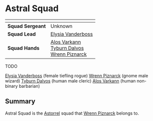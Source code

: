 # Astral Squad

| []() | |
| --- | --- |
| **Squad Sergeant** | Unknown |
| **Squad Lead** | [Elysia Vanderboss](../../../../../people/elysia-vanderboss.md) |
| **Squad Hands** | [Alos Varkann](../../../../../people/alos-varkann.md)<br />[Tyburn Dalvos](../../../../../people/tyburn-dalvos.md)<br />[Wrenn Piznarck](../../../../../people/wrenn-piznarck.md) |

TODO

[Elysia Vanderboss](../../../../../people/elysia-vanderboss.md) (female tiefling rogue)
[Wrenn Piznarck](../../../../../people/wrenn-piznarck.md) (gnome male wizard)
[Tyburn Dalvos](../../../../../people/tyburn-dalvos.md) (human male cleric)
[Alos Varkann](../../../../../people/alos-varkann.md) (human non-binary barbarian)

## Summary

Astral Squad is the [Astorrel](../astorrel.md) squad that [Wrenn Piznarck](../../../../../people/wrenn-piznarck.md) belongs to.
